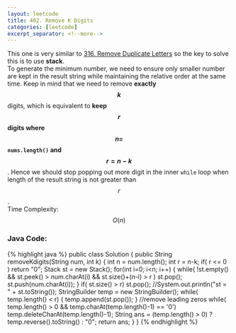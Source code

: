 ```yaml
---
layout: leetcode
title: 402. Remove K Digits
categories: [leetcode]
excerpt_separator: <!--more-->
---
```

This one is very similar to [316. Remove Duplicate Letters](../316.-Remove-Duplicate-Letters/) so the key to solve this is to use **stack**.  
To generate the minimum number, we need to ensure only smaller number are kept in the result string while maintaining the relative order at the same time. Keep in mind that we need to remove **exactly $$k$$** digits, which is equivalent to **keep $$r$$ digits where $$n = $$`nums.length()` and $$r = n - k$$**. Hence we should stop popping out more digit in the inner `while` loop when length of the result string is not greater than $$r$$.  
Time Complexity: $$O(n)$$
<!--more-->

### Java Code:
{% highlight java %}
public class Solution {
    public String removeKdigits(String num, int k) {
        int n = num.length();
        int r = n-k;
        if( r <= 0 )
            return "0";
        Stack<Character> st = new Stack<Character>();
        for(int i=0; i<n; i++) {
            while( !st.empty() && st.peek() > num.charAt(i) && st.size()+(n-i) > r )
                st.pop();
            st.push(num.charAt(i));
        }
        if( st.size() > r)
            st.pop();
        //System.out.println("st = " + st.toString());
        StringBuilder temp = new StringBuilder();
        while( temp.length() < r) {
            temp.append(st.pop());
        }
        //remove leading zeros
        while( temp.length() > 0 && temp.charAt(temp.length()-1) == '0')
            temp.deleteCharAt(temp.length()-1);
        String ans = (temp.length() > 0) ? temp.reverse().toString() : "0";
        return ans;
    }
}
{% endhighlight %}
<div
  class="fb-like"
  data-share="true"
  data-width="450"
  data-show-faces="true">
</div>
<div class="fb-comments" data-href="https://tyge318.github.io/{{page.title}}/" data-numposts="10"></div>
